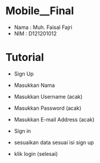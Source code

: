 # Mobile__Final

- Nama : Muh. Faisal Fajri
- NIM : D121201012

# Tutorial

- Sign Up
- Masukkan Nama 
- Masukkan Username (acak)
- Masukkan Password (acak)
- Masukkan E-mail Address (acak)

- Sign in
- sesuaikan data sesuai isi sign up
- klik login (selesai)
